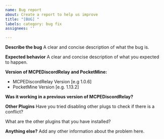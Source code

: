 ```yaml
---
name: Bug report
about: Create a report to help us improve
title: "[BUG] "
labels: category: bug fix
assignees: ''

---
```


**Describe the bug**
A clear and concise description of what the bug is.

**Expected behavior**
A clear and concise description of what you expected to happen.

**Version of MCPEDiscordRelay and PocketMine:**
 - MCPEDiscordRelay Version [e.g 1.0.6]
 - PocketMine Version [e.g. 1.13.2]

**Was it working in a previous version of MCPEDiscordRelay?**

**Other Plugins**
Have you tried disabling other plugs to check if there is a conflict?

What are the other plugins that you have installed?


**Anything else?**
Add any other information about the problem here.
